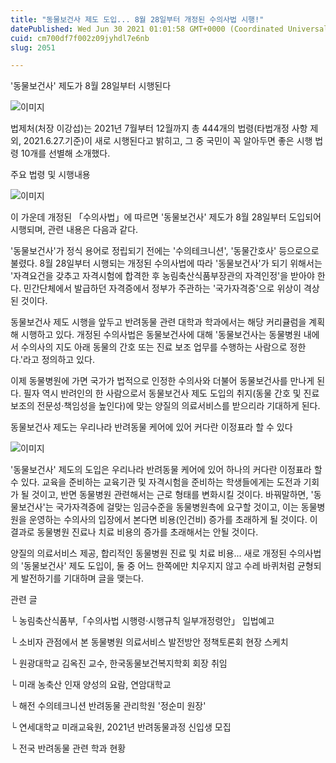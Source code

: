 ```yaml
---
title: "동물보건사 제도 도입... 8월 28일부터 개정된 수의사법 시행!"
datePublished: Wed Jun 30 2021 01:01:58 GMT+0000 (Coordinated Universal Time)
cuid: cm700df7f002z09jyhdl7e6nb
slug: 2051

---
```



'동물보건사' 제도가 8월 28일부터 시행된다

![이미지](https://cdn.hashnode.com/res/hashnode/image/upload/v1739249707610/9fe56282-73c4-4ef2-be77-8785bac519a2.jpeg)

법제처(처장 이강섭)는 2021년 7월부터 12월까지 총 444개의 법령(타법개정 사항 제외, 2021.6.27.기준)이 새로 시행된다고 밝히고, 그 중 국민이 꼭 알아두면 좋은 시행 법령 10개를 선별해 소개했다.

주요 법령 및 시행내용

![이미지](https://cdn.hashnode.com/res/hashnode/image/upload/v1739249709679/1f74a7ef-3ed9-47aa-bd07-a47274fb5ddc.jpeg)

이 가운데 개정된 「수의사법」에 따르면 '동물보건사' 제도가 8월 28일부터 도입되어 시행되며, 관련 내용은 다음과 같다.

'동물보건사'가 정식 용어로 정립되기 전에는 '수의테크니션', '동물간호사' 등으로으로 불렸다. 8월 28일부터 시행되는 개정된 수의사법에 따라 '동물보건사'가 되기 위해서는 '자격요건을 갖추고 자격시험에 합격한 후 농림축산식품부장관의 자격인정'을 받아야 한다. 민간단체에서 발급하던 자격증에서 정부가 주관하는 '국가자격증'으로 위상이 격상된 것이다.

동물보건사 제도 시행을 앞두고 반려동물 관련 대학과 학과에서는 해당 커리큘럼을 계획해 시행하고 있다. 개정된 수의사법은 동물보건사에 대해 '동물보건사는 동물병원 내에서 수의사의 지도 아래 동물의 간호 또는 진료 보조 업무를 수행하는 사람으로 정한다.'라고 정의하고 있다.

이제 동물병원에 가면 국가가 법적으로 인정한 수의사와 더불어 동물보건사를 만나게 된다. 필자 역시 반려인의 한 사람으로서 동물보건사 제도 도입의 취지(동물 간호 및 진료 보조의 전문성·책임성을 높인다)에 맞는 양질의 의료서비스를 받으리라 기대하게 된다.

동물보건사 제도는 우리나라 반려동물 케어에 있어 커다란 이정표라 할 수 있다

![이미지](https://cdn.hashnode.com/res/hashnode/image/upload/v1739249711343/1211b267-890f-4d6b-9892-33234f745d41.jpeg)

'동물보건사' 제도의 도입은 우리나라 반려동물 케어에 있어 하나의 커다란 이정표라 할 수 있다. 교육을 준비하는 교육기관 및 자격시험을 준비하는 학생들에게는 도전과 기회가 될 것이고, 반면 동물병원 관련해서는 근로 형태를 변화시킬 것이다. 바꿔말하면, '동물보건사'는 국가자격증에 걸맞는 임금수준을 동물병원측에 요구할 것이고, 이는 동물병원을 운영하는 수의사의 입장에서 본다면 비용(인건비) 증가를 초래하게 될 것이다. 이 결과로 동물병원 진료나 치료 비용의 증가를 초래해서는 안될 것이다.

양질의 의료서비스 제공, 합리적인 동물병원 진료 및 치료 비용... 새로 개정된 수의사법의 '동물보건사' 제도 도입이, 둘 중 어느 한쪽에만 치우지지 않고 수레 바퀴처럼 균형되게 발전하기를 기대하며 글을 맺는다.

관련 글

└ 농림축산식품부,「수의사법 시행령·시행규칙 일부개정령안」 입법예고

└ 소비자 관점에서 본 동물병원 의료서비스 발전방안 정책토론회 현장 스케치

└ 원광대학교 김옥진 교수, 한국동물보건복지학회 회장 취임

└ 미래 농축산 인재 양성의 요람, 연암대학교

└ 해전 수의테크니션 반려동물 관리학원 '정순미 원장'

└ 연세대학교 미래교육원, 2021년 반려동물과정 신입생 모집

└ 전국 반려동물 관련 학과 현황